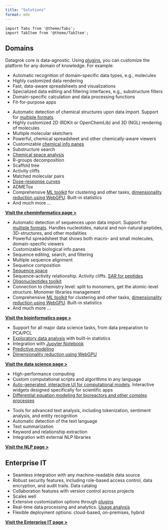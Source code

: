 ```yaml
---
title: "Solutions"
format: mdx
---
```


```mdx-code-block
import Tabs from '@theme/Tabs';
import TabItem from '@theme/TabItem';
```

## Domains

Datagrok core is data-agnostic. Using [plugins](../../develop/how-to/packages/create-package.md), you can 
customize the platform for any domain of knowledge. For example:

* Automatic recognition of domain-specific data types, e.g., molecules
* Highly customized data rendering
* Fast, data-aware spreadsheets and visualizations
* Specialized data editing and filtering interfaces, e.g., substructure filters
* Domain-specific calculation and data processing functions
* Fit-for-purpose apps

<Tabs>
<TabItem value="chem" label="Cheminformatics" default>

* Automatic detection of chemical structures upon data import. Support for [multiple formats](../../access/files/supported-formats.md#cheminformatics)
* Highly customized 2D (RDKit or OpenChemLib) and 3D (NGL) rendering of molecules
* Multiple molecular sketchers
* Powerful, chemical spreadsheet and other chemically-aware viewers
* Customizable [chemical info panes](domains/chem/info-panels/info-panels.md)
* Substructure search
* [Chemical space analysis](domains/chem/chem.md#chemical-space)
* R-groups decomposition
* Scaffold tree
* Activity cliffs
* Matched molecular pairs
* [Dose-response curves](https://github.com/datagrok-ai/public/blob/master/packages/Curves/README.md)
* ADMETox
* Comprehensive [ML toolkit](domains/data-science.md) for
clustering and other tasks, [dimensionality reduction using WebGPU](../../explore/dim-reduction.md). Built-in statistics
* And much more ...

[**Visit the cheminformatics page >**](domains/chem/chem.md)

</TabItem>
<TabItem value="bio" label="Bioinformatics" default>

* Automatic detection of sequences upon data import. Support for [multiple formats](../../access/files/supported-formats.md). Handles nucleotides, natural and non-natural peptides, 3D-structures, and other modalities
* Powerful spreadsheet that shows both macro- and small molecules, domain-specific viewers
* Customizable biological info panes
* Sequence editing, search, and filtering
* Multiple sequence alignment
* Sequence composition
* [Sequence space](./domains/bio/bio.md#sequence-space)
* Sequence-activity relationship. Activity cliffs. [SAR for peptides](domains/bio/peptides-sar.md)
* [Oligonucleotides toolkit](domains/bio/oligo-toolkit.md)
* Connection to chemistry level: split to monomers, get the atomic-level structure. Monomer libraries management
* Comprehensive [ML toolkit](domains/data-science.md) for
clustering and other tasks, [dimensionality reduction using WebGPU](../../explore/dim-reduction.md). Built-in statistics
* And much more ...

[**Visit the bioinformatics page >**](domains/bio/bio.md)

</TabItem>
<TabItem value="data-science" label="Data science" default>

* Support for all major data science tasks, from data preparation to PCA/PCL
* [Exploratory data analysis](workflows/eda.md) with built-in statistics
* Integration with [Jupyter Notebook](../../compute/jupyter-notebook.md)
* [Predictive modeling](../../learn/learn.md)
* [Dimensionality reduction using WebGPU](../../explore/dim-reduction.md)

[**Visit the data science page >**](domains/data-science.md)

</TabItem>
<TabItem value="scientific-computations" label="Scientific computations" default>

* High-performance computing
* Custom computational scripts and algorithms in any language
* [Auto-generated, interactive UI for computational models](../../compute/compute.md#autogenerated-ui). Interactive widgets
  designed specifically for scientific apps
* [Differential equation modeling for bioreactors and other complex processes](../../compute/diff-studio.md)

</TabItem>
<TabItem value="nlp" label="NLP" default>

* Tools for advanced text analysis, including tokenization, sentiment analysis,
  and entity recognition
* Automatic detection of the text language
* Text summarization
* Keyword and relationship extraction
* Integration with external NLP libraries

[**Visit the NLP page >**](domains/nlp/nlp.md)

</TabItem>
</Tabs>


## Enterprise IT

* Seamless integration with any machine-readable data source
* Robust security features, including role-based access control, data
  encryption, and audit trails. Data catalog
* Collaboration features with version control across projects
* Scales well
* Extensive customization options through [plugins](../../develop/how-to/packages/create-package.md)
* Real-time data processing and analytics. [Usage analysis](../../govern/audit/usage-analysis.md)
* Flexible deployment options: cloud-based, on-premises, hybrid

[**Visit the Enterprise IT page >**](teams/it/enterprise.md)
